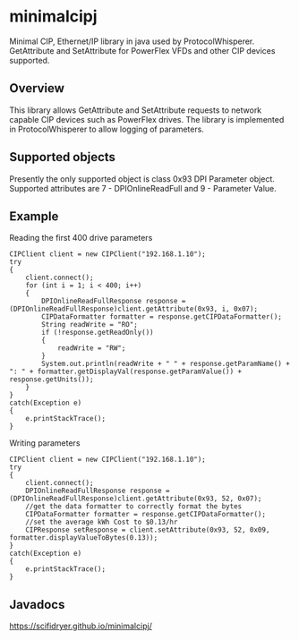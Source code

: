 # minimalcipj
Minimal CIP, Ethernet/IP library in java used by ProtocolWhisperer. GetAttribute and SetAttribute for PowerFlex VFDs and other CIP devices supported.

## Overview

This library allows GetAttribute and SetAttribute requests to network capable CIP devices such as PowerFlex drives. The library is implemented in ProtocolWhisperer to allow logging of parameters.

## Supported objects

Presently the only supported object is class 0x93 DPI Parameter object. Supported attributes are 7 - DPIOnlineReadFull and 9 - Parameter Value.

## Example

Reading the first 400 drive parameters
```
CIPClient client = new CIPClient("192.168.1.10");
try
{
    client.connect();
    for (int i = 1; i < 400; i++)
    {
        DPIOnlineReadFullResponse response = (DPIOnlineReadFullResponse)client.getAttribute(0x93, i, 0x07);
        CIPDataFormatter formatter = response.getCIPDataFormatter();
        String readWrite = "RO";
        if (!response.getReadOnly())
        {
            readWrite = "RW";
        }
        System.out.println(readWrite + " " + response.getParamName() + ": " + formatter.getDisplayVal(response.getParamValue()) + response.getUnits());
    }
}
catch(Exception e)
{
    e.printStackTrace();
}
```
Writing parameters
```
CIPClient client = new CIPClient("192.168.1.10");
try
{
    client.connect();
    DPIOnlineReadFullResponse response = (DPIOnlineReadFullResponse)client.getAttribute(0x93, 52, 0x07);
    //get the data formatter to correctly format the bytes
    CIPDataFormatter formatter = response.getCIPDataFormatter();
    //set the average kWh Cost to $0.13/hr
    CIPResponse setResponse = client.setAttribute(0x93, 52, 0x09, formatter.displayValueToBytes(0.13));
}
catch(Exception e)
{
    e.printStackTrace();
}
```
## Javadocs

https://scifidryer.github.io/minimalcipj/
